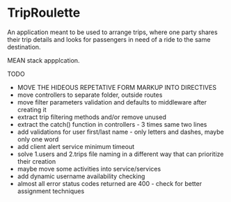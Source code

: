 TripRoulette
=========

An application meant to be used to arrange trips, where one party shares their trip details and looks for passengers in need of a ride to the same destination.

MEAN stack appplcation.


TODO
- MOVE THE HIDEOUS REPETATIVE FORM MARKUP INTO DIRECTIVES
- move controllers to separate folder, outside routes
- move filter parameters validation and defaults to middleware after creating it
- extract trip filtering methods and/or remove unused
- extract the catch() function in controllers - 3 times same two lines
- add validations for user first/last name - only letters and dashes, maybe only one word
- add client alert service minimum timeout
- solve 1.users and 2.trips file naming in a different way that can prioritize their creation
- maybe move some activities into service/services
- add dynamic username availability checking
- almost all error status codes returned are 400 - check for better assignment techniques